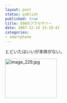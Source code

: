 ```yaml
---
layout: post
status: publish
published: true
title: E90のアクセサリー
date: 2007-12-14 15:10:42
categories:
- smartphone
---
```

とどいたはいいが本体がない。

<img src="http://junkai.org/blog/wp-content/uploads/image_229.jpg" alt="image_229.jpg" height="128" width="170" />
